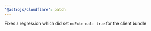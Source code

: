 ```yaml
---
'@astrojs/cloudflare': patch
---
```


Fixes a regression which did set `noExternal: true` for the client bundle
